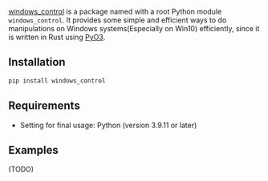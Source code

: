 [windows_control](https://pypi.org/project/windows-control/) is a package named with a root Python module `windows_control`.
It provides some simple and efficient ways to do manipulations on Windows systems(Especially on Win10) efficiently, since it is written in Rust using [PyO3](https://crates.io/crates/pyo3).

## Installation

```bash
pip install windows_control
```

## Requirements

- Setting for final usage: Python (version 3.9.11 or later)

## Examples
(TODO)
